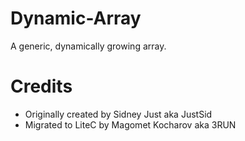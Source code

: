 # Dynamic-Array
 A generic, dynamically growing array.

# Credits
* Originally created by Sidney Just aka JustSid
* Migrated to LiteC by Magomet Kocharov aka 3RUN

